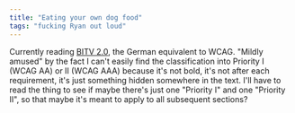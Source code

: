 ```yaml
---
title: "Eating your own dog food"
tags: "fucking Ryan out loud"
---
```



<p>Currently reading <a href="http://www.gesetze-im-internet.de/bitv_2_0/index.html">BITV 2.0</a>, the German equivalent to WCAG. "Mildly amused" by the fact I can't easily find the classification into Priority I (WCAG AA) or II (WCAG AAA) because it's not bold, it's not after each requirement, it's just something hidden somewhere in the text. I'll have to read the thing to see if maybe there's just one "Priority I" and one "Priority II", so that maybe it's meant to apply to all subsequent sections?</p>
